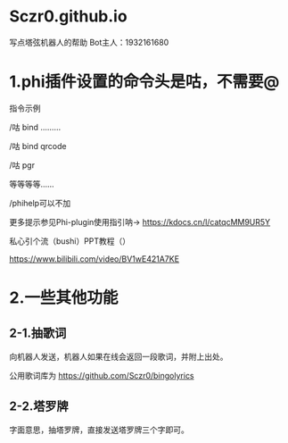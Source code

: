 # Sczr0.github.io

写点塔弦机器人的帮助
Bot主人：1932161680

# 1.phi插件设置的命令头是咕，不需要@

指令示例

/咕 bind ………

/咕 bind qrcode

/咕 pgr

等等等等……

/phihelp可以不加

更多提示参见Phi-plugin使用指引呐→ https://kdocs.cn/l/catqcMM9UR5Y

私心引个流（bushi）PPT教程（） 

https://www.bilibili.com/video/BV1wE421A7KE

# 2.一些其他功能

## 2-1.抽歌词

向机器人发送，机器人如果在线会返回一段歌词，并附上出处。

公用歌词库为 https://github.com/Sczr0/bingolyrics

## 2-2.塔罗牌

字面意思，抽塔罗牌，直接发送塔罗牌三个字即可。
